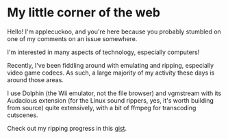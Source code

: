 # My little corner of the web

Hello! I'm applecuckoo, and you're here because you probably stumbled on one of my comments on an issue somewhere.

I'm interested in many aspects of technology, especially computers!

Recently, I've been fiddling around with emulating and ripping, especially video game codecs. As such, a large majority of my activity these days is around those areas.

I use Dolphin (the Wii emulator, not the file browser) and vgmstream with its Audacious extension (for the Linux sound rippers, yes, it's worth building from source) quite extensively, with a bit of ffmpeg for transcoding cutscenes.

Check out my ripping progress in this [gist](https://gist.github.com/applecuckoo/3943b8d00508e2e78a4a31d3c683747b).